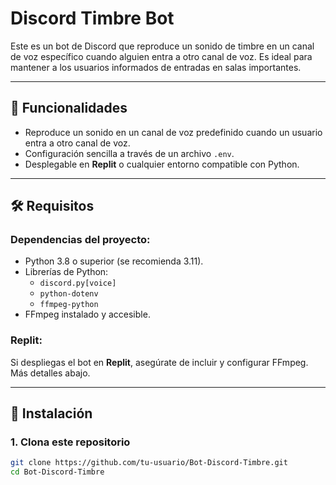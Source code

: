 # Discord Timbre Bot

Este es un bot de Discord que reproduce un sonido de timbre en un canal de voz específico cuando alguien entra a otro canal de voz. Es ideal para mantener a los usuarios informados de entradas en salas importantes.

---

## 🚀 Funcionalidades

- Reproduce un sonido en un canal de voz predefinido cuando un usuario entra a otro canal de voz.
- Configuración sencilla a través de un archivo `.env`.
- Desplegable en **Replit** o cualquier entorno compatible con Python.

---

## 🛠️ Requisitos

### Dependencias del proyecto:
- Python 3.8 o superior (se recomienda 3.11).
- Librerías de Python:
  - `discord.py[voice]`
  - `python-dotenv`
  - `ffmpeg-python`
- FFmpeg instalado y accesible.

### Replit:
Si despliegas el bot en **Replit**, asegúrate de incluir y configurar FFmpeg. Más detalles abajo.

---

## 📝 Instalación

### 1. Clona este repositorio
```bash
git clone https://github.com/tu-usuario/Bot-Discord-Timbre.git
cd Bot-Discord-Timbre
